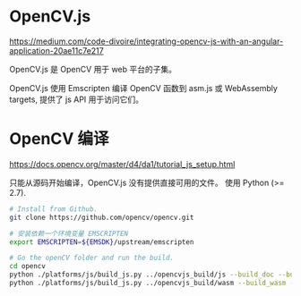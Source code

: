 # OpenCV.js
https://medium.com/code-divoire/integrating-opencv-js-with-an-angular-application-20ae11c7e217

OpenCV.js 是 OpenCV 用于 web 平台的子集。 

OpenCV.js 使用 Emscripten 编译 OpenCV 函数到 asm.js 或 WebAssembly targets, 提供了 js API 用于访问它们。

# OpenCV 编译
https://docs.opencv.org/master/d4/da1/tutorial_js_setup.html

只能从源码开始编译，OpenCV.js 没有提供直接可用的文件。
使用 Python (>= 2.7).  

```bash
# Install from Github.
git clone https://github.com/opencv/opencv.git

# 安装依赖一个环境变量 EMSCRIPTEN
export EMSCRIPTEN=${EMSDK}/upstream/emscripten

# Go the openCV folder and run the build.
cd opencv
python ./platforms/js/build_js.py ../opencvjs_build/js --build_doc --build_test
python ./platforms/js/build_js.py ../opencvjs_build/wasm --build_wasm --build_doc --build_test

```









